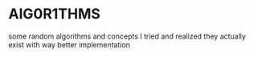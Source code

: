 # AlG0R1THMS
some random algorithms and concepts I tried and realized they actually exist with way better implementation 
